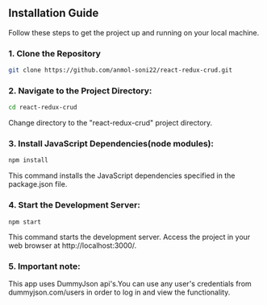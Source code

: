 ## Installation Guide

Follow these steps to get the project up and running on your local machine.

### 1. Clone the Repository

```bash
git clone https://github.com/anmol-soni22/react-redux-crud.git
```

### 2. Navigate to the Project Directory:

```bash
cd react-redux-crud
```
Change directory to the "react-redux-crud" project directory.


### 3. Install JavaScript Dependencies(node modules):

```bash
npm install
```
This command installs the JavaScript dependencies specified in the package.json file.

### 4. Start the Development Server:
```
npm start
```
This command starts the development server. Access the project in your web browser at http://localhost:3000/.

### 5. Important note:

This app uses DummyJson api's.You can use any user's credentials from dummyjson.com/users in order to log in and view the functionality.
